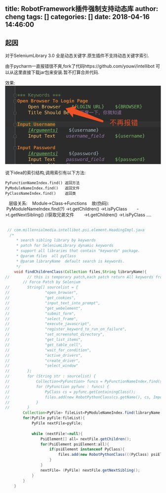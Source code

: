 title: RobotFramework插件强制支持动态库
author: cheng
tags: []
categories: []
date: 2018-04-16 14:46:00
---
## 起因
对于SeleniumLibrary 3.0 全是动态关键字.原生插件不支持动态关键字索引.

由于pycharm一直报错很不爽,fork了代码https://github.com/youwi/intellibot
可以从这里直接下载jar包来安装.暂不打算合并代码.

效果:
![upload successful](/images/pasted-2.png)

说下idea的索引结构,调用索引有以下方法:

	PyFunctionNameIndex.find() 返回方法
	PyModuleNameIndex.find()   返回文件
	PyClassNameIndex.find()    返回类
    层级关系:
    Module->Class->Functions
    故(伪码):
    PyModuleNameIndex.find(?)
    	->t.getChildren()
        ->t.isPyClass
        ->t.getNextSibling()  //获取兄弟文件
        ->t.getChildren() 
        ->t.isPyClass
        ....

```java

 // com.millennialmedia.intellibot.psi.element.HeadingImpl.java
  /* 
     * search sibling library by keywords
     * patch for SeleniumLibrary dynamic keywords
     * support all libraries that contain "keywords" package.
     * @param files  all pyClass
     * @param libraryName  default search is keywords.
     */
    void findChildrenClass(Collection files,String libraryName){
//        // this is temporary patch,each patch return All keywords from file
        // Force Patch by Selenium
//        String[] sourcelist = {
//                "open_browser",
//                "get_cookies",
//                "input_text_into_prompt",
//                "get_webelement",
//                "submit_form",
//                "select_frame",
//                "execute_javascript",
//                "register_keyword_to_run_on_failure",
//                "set_screenshot_directory",
//                "get_list_items",
//                "get_table_cell",
//                "wait_for_condition",
//                "active_drivers",
//                "create_driver",
//                "select_window"
//        };
//        for (String str : sourcelist) {
//            Collection<PyFunction> funcs = PyFunctionNameIndex.find(str, getProject());
//            for (PyFunction pyfunc : funcs) {
//                PyClass cs = pyfunc.getContainingClass();
//                files.add(new RobotPythonClass(cs.getName(), cs, ImportType.LIBRARY));
//            }
//        }
        Collection<PyFile> fileList=PyModuleNameIndex.find(libraryName,getProject(),true);
        for(PyFile pyFile:fileList){
            PyFile nextFile=pyFile;

            while (nextFile!=null){
                PsiElement[] all= nextFile.getChildren();
                for(PsiElement psiElement:all){
                    if(psiElement instanceof PyClass){
                        files.add(new RobotPythonClass(((PyClass) psiElement).getName(), (PyClass) psiElement, ImportType.LIBRARY));
                    }
                }
                nextFile= (PyFile) nextFile.getNextSibling();
            }
        }
    }

```
